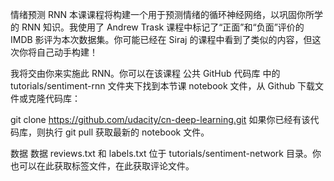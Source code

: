 情绪预测 RNN
本课课程将构建一个用于预测情绪的循环神经网络，以巩固你所学的 RNN 知识。我使用了 Andrew Trask 课程中标记了“正面”和“负面”评价的 IMDB 影评为本次数据集。你可能已经在 Siraj 的课程中看到了类似的内容，但这次你将自己动手构建！

我将交由你来实施此 RNN。你可以在该课程 公共 GitHub 代码库 中的 tutorials/sentiment-rnn 文件夹下找到本节课 notebook 文件，从 Github 下载文件或克隆代码库：

git clone https://github.com/udacity/cn-deep-learning.git
如果你已经有该代码库，则执行 git pull 获取最新的 notebook 文件。

数据
数据 reviews.txt 和 labels.txt 位于 tutorials/sentiment-network 目录。你也可以在此获取标签文件，在此获取评论文件。